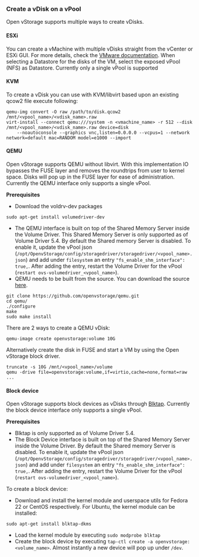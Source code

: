 ### Create a vDisk on a vPool
Open vStorage supports multiple ways to create vDisks.

#### <a name="esxi"></a>ESXi
You can create a vMachine with multiple vDisks straight from the vCenter or ESXi GUI. For more details, check the [VMware documentation](https://pubs.vmware.com/vsphere-51/index.jsp#com.vmware.vsphere.vm_admin.doc/GUID-7834894B-DD17-4D59-A9BF-A33D02478521.html). When selecting a Datastore for the disks of the VM, select the exposed vPool (NFS) as Datastore.
Currently only a single vPool is supported


#### <a name="kvm"></a>KVM
To create a vDisk you can use with KVM/libvirt based upon an existing qcow2 file execute following:
```
qemu-img convert -O raw /path/to/disk.qcow2 /mnt/<vpool_name>/<vdisk_name>.raw
virt-install --connect qemu:///system -n <vmachine_name> -r 512 --disk /mnt/<vpool_name>/<vdisk_name>.raw device=disk
    --noautoconsole --graphics vnc,listen=0.0.0.0 --vcpus=1 --network network=default mac=RANDOM model=e1000 --import
```

#### <a name="qemu"></a>QEMU
Open vStorage supports QEMU without libvirt. With this implementation IO bypasses the FUSE layer and removes the roundtrips from user to kernel space. Disks will pop up in the FUSE layer for ease of administration.
Currently the QEMU interface only supports a single vPool.

**Prerequisites**
* Download the voldrv-dev packages
```
sudo apt-get install volumedriver-dev
```
* The QEMU interface is built on top of the Shared Memory Server inside the Volume Driver. This Shared Memory Server is only supported as of Volume Driver 5.4. By default the Shared memory Server is disabled. To enable it, update the vPool json (`/opt/OpenvStorage/config/storagedriver/storagedriver/<vpool_name>.json`) and add under `filesystem` an entry  `"fs_enable_shm_interface": true,`. After adding the entry, restart the Volume Driver for the vPool (`restart ovs-volumedriver_<vpool_name>`).
* QEMU needs to be built from the source. You can download the source [here](https://github.com/openvstorage/qemu).

```
git clone https://github.com/openvstorage/qemu.git
cd qemu/
./configure
make
sudo make install
```

There are 2 ways to create a QEMU vDisk:
```
qemu-image create openvstorage:volume 10G
```
Alternatively create the disk in FUSE and start a VM by using the Open vStorage block driver.
```
truncate -s 10G /mnt/<vpool_name>/volume
qemu -drive file=openvstorage:volume,if=virtio,cache=none,format=raw ﻿...
```

#### <a name="block"></a>Block device
Open vStorage supports block devices as vDisks through [Blktap](http://wiki.xenproject.org/wiki/Blktap). Currently the block device interface only supports a single vPool.

**Prerequisites**
* Blktap is only supported as of Volume Driver 5.4.
* The Block Device interface is built on top of the Shared Memory Server inside the Volume Driver. By default the Shared memory Server is disabled. To enable it, update the vPool json (`/opt/OpenvStorage/config/storagedriver/storagedriver/<vpool_name>.json`) and add under `filesystem` an entry  `"fs_enable_shm_interface": true,`. After adding the entry, restart the Volume Driver for the vPool (`restart ovs-volumedriver_<vpool_name>`).

To create a block device:
* Download and install the kernel module and userspace utils for Fedora 22 or CentOS respectively. For Ubuntu, the kernel module can be installed:
```
sudo apt-get install blktap-dkms
```
* Load the kernel module by executing `sudo modprobe blktap`
* Create the block device by executing `tap-ctl create -a openvstorage:<volume_name>`. Almost instantly a new device will pop up under `/dev`.
